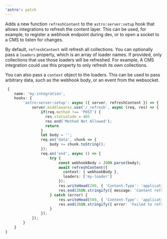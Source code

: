 ```yaml
---
'astro': patch
---
```


Adds a new function `refreshContent` to the `astro:server:setup` hook that allows integrations to refresh the content layer. This can be used, for example, to register a webhook endpoint during dev, or to open a socket to a CMS to listen for changes.

By default, `refreshContent` will refresh all collections. You can optionally pass a `loaders` property, which is an array of loader names. If provided, only collections that use those loaders will be refreshed. For example, A CMS integration could use this property to only refresh its own collections.

You can also pass a `context` object to the loaders. This can be used to pass arbitrary data, such as the webhook body, or an event from the websocket.

```ts
 {
    name: 'my-integration',
    hooks: {
        'astro:server:setup': async ({ server, refreshContent }) => {
            server.middlewares.use('/_refresh', async (req, res) => {
                if(req.method !== 'POST') {
                  res.statusCode = 405
                  res.end('Method Not Allowed');
                  return
                }
                let body = '';
                req.on('data', chunk => {
                    body += chunk.toString();
                });
                req.on('end', async () => {
                    try {
                        const webhookBody = JSON.parse(body);
                        await refreshContent({
                          context: { webhookBody },
                          loaders: ['my-loader']
                        });
                        res.writeHead(200, { 'Content-Type': 'application/json' });
                        res.end(JSON.stringify({ message: 'Content refreshed successfully' }));
                    } catch (error) {
                        res.writeHead(500, { 'Content-Type': 'application/json' });
                        res.end(JSON.stringify({ error: 'Failed to refresh content: ' + error.message }));
                    }
                });
            });
        }
    }
}
```

